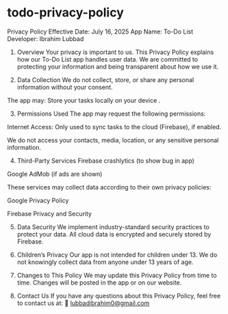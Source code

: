 # todo-privacy-policy
Privacy Policy
Effective Date: July 16, 2025
App Name: To-Do List 
Developer: Ibrahim Lubbad

1. Overview
Your privacy is important to us. This Privacy Policy explains how our To-Do List app handles user data. We are committed to protecting your information and being transparent about how we use it.

2. Data Collection
We do not collect, store, or share any personal information without your consent.

The app may:
Store your tasks locally on your device .

3. Permissions Used
The app may request the following permissions:

Internet Access: Only used to sync tasks to the cloud (Firebase), if enabled.

We do not access your contacts, media, location, or any sensitive personal information.

4. Third-Party Services
Firebase crashlytics (to show bug in app)

Google AdMob (if ads are shown)

These services may collect data according to their own privacy policies:

Google Privacy Policy

Firebase Privacy and Security

5. Data Security
We implement industry-standard security practices to protect your data. All cloud data is encrypted and securely stored by Firebase.

6. Children’s Privacy
Our app is not intended for children under 13. We do not knowingly collect data from anyone under 13 years of age.

7. Changes to This Policy
We may update this Privacy Policy from time to time. Changes will be posted in the app or on our website.

8. Contact Us
If you have any questions about this Privacy Policy, feel free to contact us at:
📧 lubbadibrahim0@gmail.com

